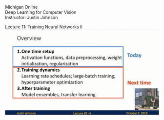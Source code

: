 Michigan Online  
Deep Learning for Computer Vision  
Instructor: Justin Johnson  

Lecture 11: Training Neural Networks II
<img src='static/10-6.png' width='600'> 
